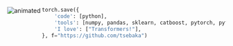 <p align="center">
  <img src="https://64.media.tumblr.com/2dced32b6e6233015082fb3b784febc8/c8399938a52f32ef-f0/s500x750/05cbeab66bd13327bae4f79f4838e635511a1f7d.gifv" align="left" alt="animated" />
</p>

```python
torch.save({
    'code': [python],
    'tools': [numpy, pandas, sklearn, catboost, pytorch, pytorch-lifestream],
    'I love': ["Transformers!"],
}, f="https://github.com/tsebaka")
```
